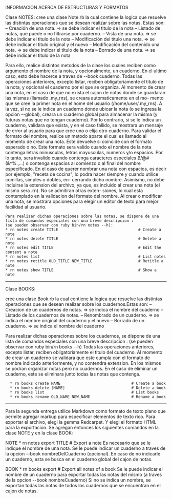 INFORMACION ACERCA DE ESTRUCTURAS Y FORMATOS

Clase NOTES:
cree una clase Note.rb la cual contiene la logica que resuelve las distintas operaciones que se desean realizar sobre las notas.
Estas son:
    – Creación de una nota.                                   => se debe indicar el titulo de la nota
    – Listado de notas, que puede o no filtrarse por cuaderno. 
    – Vista de una nota.                                      => se debe indicar el titulo de la nota
    – Modificación del título una nota.                       => se debe indicar el titulo original y el nuevo
    – Modificación del contenido una nota.                    => se debe indicar el titulo de la nota
    – Borrado de una nota.                                    => se debe indicar el titulo de la nota
    
Para ello, realice distintos metodos de la clase los cuales reciben como argumento el nombre de la nota, y opcionalmente, un cuaderno. En el ultimo caso, esto 
debe hacerce a traves de --book cuaderno. 
Todas las operaciones anteriores, excepto listar, reciben obligatoriamente el titulo de la nota, y opcional el cuaderno por el que se organiza.
Al momento de crear una nota, en el caso de que no exista el cajon de notas donde se guardaran las mismas (llamado .my_rns), se creara automaticamente en el mo-
mento que se cree la primer nota en el home del usuario (/home/user/.my_rns). A la vez, si no se le indica un cuaderno donde ubicar la nota (o se ingresa la 
opcion --global), creara un cuaderno global para almacenar la misma (y futuras notas que no tengan cuaderno). Por lo contrario, si se le indica un cuaderno, 
validara que exista, y en el caso fallido, se mostrara un mensaje de error al usuario para que cree uno o elija otro cuaderno.
Para validar el formato del nombre, realice un metodo aparte el cual es llamado al momento de crear una nota. Este devuelve si coincide con el formato esperado o no.
Este formato sera valido cuando el nombre de la nota contenga letras minusculas, letras mayusculas, numeros y/o espacios. Por lo tanto, sera invalido cuando contenga
caracteres especiales (!/@#(&^%.,...) o contenga espacios al comienzo o al final del nombre especificado. 
En el caso de querer nombrar una nota con espacios, es decir por ejemplo, "receta de cocina", lo podra hacer siempre y cuando utilice comillas, simples o dobles, en-
cerrando dicho nombre. Asimismo, no debe incluirse la extension del archivo, ya que, es incluido al crear una nota (el mismo sera .rn). No se admitiran otras exten-
siones, lo cual esta contemplado en la validacion del formato del nombre.
Al crear o modificar una nota, se mostrara opciones para elegir un editor de texto para mejor facilidad al usuario.

    Para realizar dichas operaciones sobre las notas, se dispone de una lista de comandos especiales con una breve descripcion :
    (se pueden observar con ruby bin/rn notes --h): 
    * rn notes create TITLE                                   # Create a note
    * rn notes delete TITLE                                   # Delete a note
    * rn notes edit TITLE                                     # Edit the content a note
    * rn notes list                                           # List notes
    * rn notes retitle OLD_TITLE NEW_TITLE                    # Retitle a note
    * rn notes show TITLE                                     # Show a note

-------------------------------------------------------------------------------------------------------------------------------------------------------------------

Clase BOOKS:
    
cree una clase Book.rb la cual contiene la logica que resuelve las distintas operaciones que se desean realizar sobre los cuadernos.Estas son:
– Creacion de un cuadernos de notas.        => se indica el nombre del cuaderno
– Listado de los cuadernos de notas. 
– Renombrado de un cuaderno.                => se indica el nombre original del cuaderno y el nuevo
– Borrado de un cuaderno.                   => se indica el nombre del cuaderno

Para realizar dichas operaciones sobre los cuadernos, se dispone de una lista de comandos especiales con una breve descripcion :
(se pueden observar con ruby bin/rn books --h)
Todas las operaciones anteriores, excepto listar, reciben obligatoriamente el titulo del cuaderno.
Al momento de crear un cuaderno se validara que este cumpla con el formato de nombre indicado anteriormente, y no contendra extension. 
En los mismos se podran organizar notas pero no cuadernos.
En el caso de eliminar un cuaderno, este se eliminara junto todas las notas que contenga.
    
      * rn books create NAME                               # Create a book
      * rn books delete [NAME]                             # Delete a book
      * rn books list                                      # List books
      * rn books rename OLD_NAME NEW_NAME                  # Rename a book
      
--------------------------------------------------------------------------------------------------------------------------------------------------------------------

Para la segunda entrega utilice Markdown como formato de texto plano que permite agregar markup para especificar elementos de texto rico. 
Para exportar el archivo, elegi la gemma Redcarpet. Y elegi el formato HTML para la exportacion. 
Se agregan entonces los siguientes comandos en la clase NOTE y en la clase BOOK:

NOTE 
	* rn notes export TITLE 			    # Export a note
Es necesario que se le indique el nombre de una nota. 
Se le puede indicar un cuaderno a traves de la opcion --book nombreDelCuaderno (opcional).
En caso de no indicarle un cuaderno, esta se busca en el cuaderno global del cajon de notas. 

BOOK
	* rn books export 	 			    # Export all notes of a book
Se le puede indicar el nombre de un cuaderno para exportar todas las notas del mismo (a traves de la opcion --book nombreCuaderno)
Si no se indica un nombre, se exportan todas las notas de todos los cuadernos que se encuentran en el cajon de notas.

